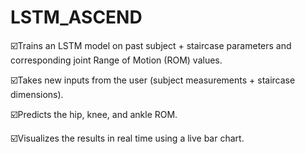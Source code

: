 # LSTM_ASCEND
☑️Trains an LSTM model on past subject + staircase parameters and corresponding joint Range of Motion (ROM) values.

☑️Takes new inputs from the user (subject measurements + staircase dimensions).

☑️Predicts the hip, knee, and ankle ROM.

☑️Visualizes the results in real time using a live bar chart.



